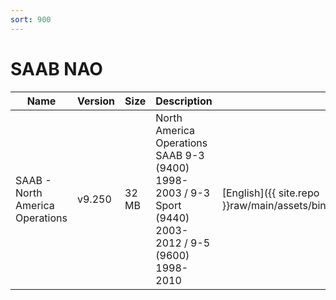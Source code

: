 ```yaml
---
sort: 900
---
```


# SAAB NAO

| Name                            | Version | Size  | Description                                                                                            | Languages                                                                            |
| ------------------------------- | ------- | ----- | ------------------------------------------------------------------------------------------------------ | ------------------------------------------------------------------------------------ |
| SAAB - North America Operations | v9.250  | 32 MB | North America Operations SAAB 9-3 (9400) 1998-2003 / 9-3 Sport (9440) 2003-2012 / 9-5 (9600) 1998-2010 | [English]({{ site.repo }}raw/main/assets/binfiles/tech2_card_saab_nao_v9.250_en.zip) |
